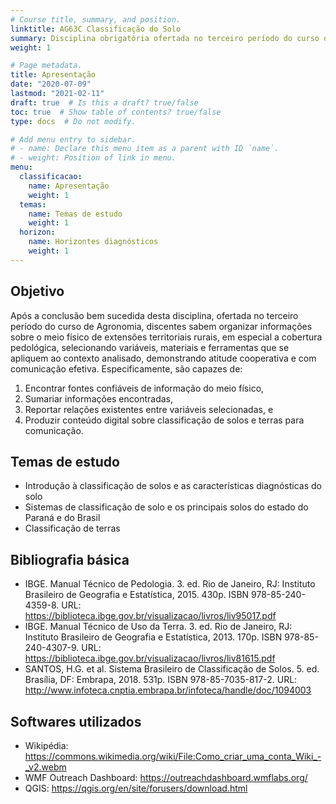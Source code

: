 ```yaml
---
# Course title, summary, and position.
linktitle: AG63C Classificação do Solo
summary: Disciplina obrigatória ofertada no terceiro período do curso de bacharelado em Agronomia da Universidade Tecnológica Federal do Paraná, câmpus Santa Helena.
weight: 1

# Page metadata.
title: Apresentação
date: "2020-07-09"
lastmod: "2021-02-11"
draft: true  # Is this a draft? true/false
toc: true  # Show table of contents? true/false
type: docs  # Do not modify.

# Add menu entry to sidebar.
# - name: Declare this menu item as a parent with ID `name`.
# - weight: Position of link in menu.
menu:
  classificacao:
    name: Apresentação
    weight: 1
  temas:
    name: Temas de estudo
    weight: 1
  horizon:
    name: Horizontes diagnósticos
    weight: 1
---
```


## Objetivo

Após a conclusão bem sucedida desta disciplina, ofertada no terceiro período do curso de Agronomia, discentes sabem organizar informações sobre o meio físico de extensões territoriais rurais, em especial a cobertura pedológica, selecionando variáveis, materiais e ferramentas que se apliquem ao contexto analisado, demonstrando atitude cooperativa e com comunicação efetiva. Especificamente, são capazes de:

1. Encontrar fontes confiáveis de informação do meio físico,
1. Sumariar informações encontradas,
1. Reportar relações existentes entre variáveis selecionadas, e
1. Produzir conteúdo digital sobre classificação de solos e terras para comunicação.

## Temas de estudo

* Introdução à classificação de solos e as características diagnósticas do solo
* Sistemas de classificação de solo e os principais solos do estado do Paraná e do Brasil
* Classificação de terras

## Bibliografia básica

* IBGE. Manual Técnico de Pedologia. 3. ed. Rio de Janeiro, RJ: Instituto Brasileiro de Geografia e Estatı́stica, 2015. 430p. ISBN 978-85-240-4359-8. URL: https://biblioteca.ibge.gov.br/visualizacao/livros/liv95017.pdf
* IBGE. Manual Técnico de Uso da Terra. 3. ed. Rio de Janeiro, RJ: Instituto Brasileiro de Geografia e Estatística, 2013. 170p. ISBN 978-85-240-4307-9. URL: https://biblioteca.ibge.gov.br/visualizacao/livros/liv81615.pdf
* SANTOS, H.G. et al. Sistema Brasileiro de Classificação de Solos. 5. ed. Brasília, DF: Embrapa, 2018. 531p. ISBN 978-85-7035-817-2. URL: http://www.infoteca.cnptia.embrapa.br/infoteca/handle/doc/1094003

## Softwares utilizados

* Wikipédia: https://commons.wikimedia.org/wiki/File:Como_criar_uma_conta_Wiki_-_v2.webm
* WMF Outreach Dashboard: https://outreachdashboard.wmflabs.org/
* QGIS: https://qgis.org/en/site/forusers/download.html
